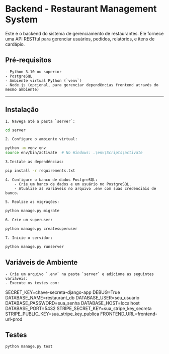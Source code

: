 # Backend - Restaurant Management System

Este é o backend do sistema de gerenciamento de restaurantes. Ele fornece uma API RESTful para gerenciar usuários, pedidos, relatórios, e itens de cardápio.

## **Pré-requisitos**
    - Python 3.10 ou superior
    - PostgreSQL
    - Ambiente virtual Python (`venv`)
    - Node.js (opcional, para gerenciar dependências frontend através do mesmo ambiente)

---

## **Instalação**

    1. Navega até a pasta `server`:
```bash
cd server
```

    2. Configure o ambiente virtual:
```bash
python -m venv env
source env/bin/activate  # No Windows: .\env\Scripts\activate
```

    3.Instale as dependências:
```bash
pip install -r requirements.txt
```

    4. Configure o banco de dados PostgreSQL:
        - Crie um banco de dados e um usuário no PostgreSQL.
        - Atualize as variáveis no arquivo .env com suas credenciais de banco.

    5. Realize as migrações:
```bash
python manage.py migrate
```

    6. Crie um superuser:
```bash
python manage.py createsuperuser
```

    7. Inicie o servidor:
```bash
python manage.py runserver
```

## **Variáveis de Ambiente**
    - Crie um arquivo `.env` na pasta `server` e adicione as seguintes variáveis:
    - Execute os testes com:
SECRET_KEY=chave-secreta-django-app
DEBUG=True
DATABASE_NAME=restaurant_db
DATABASE_USER=seu_usuario
DATABASE_PASSWORD=sua_senha
DATABASE_HOST=localhost
DATABASE_PORT=5432
STRIPE_SECRET_KEY=sua_stripe_key_secreta
STRIPE_PUBLIC_KEY=sua_stripe_key_publica
FRONTEND_URL=frontend-url-prod

## **Testes**
```bash
python manage.py test
```